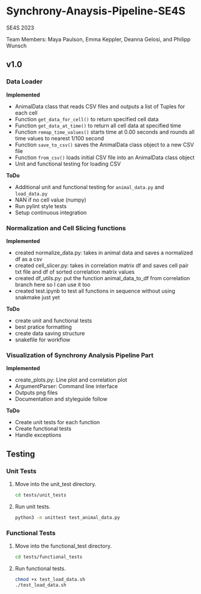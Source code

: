 # Synchrony-Anaysis-Pipeline-SE4S

SE4S 2023

Team Members: Maya Paulson, Emma Keppler, Deanna Gelosi, and Philipp Wunsch 

## v1.0

### Data Loader

**Implemented**

- AnimalData class that reads CSV files and outputs a list of Tuples for each cell
- Function `get_data_for_cell()` to return specified cell data
- Function `get_data_at_time()` to return all cell data at specified time
- Function `remap_time_values()` starts time at 0.00 seconds and rounds all time values to nearest 1/100 second
- Function `save_to_csv()` saves the AnimalData class object to a new CSV file
- Function `from_csv()` loads initial CSV file into an AnimalData class object
- Unit and functional testing for loading CSV

**ToDo**

- Additional unit and functional testing for `animal_data.py` and `load_data.py`
- NAN if no cell value (numpy)
- Run pylint style tests
- Setup continuous integration

### Normalization and Cell Slicing functions

**Implemented**

- created normalize_data.py: takes in animal data and saves a normalized df as a csv
- created cell_slicer.py: takes in correlation matrix df and saves cell pair txt file and df of sorted correlation matrix values
- created df_utils.py: put the function animal_data_to_df from correlation branch here so I can use it too
- created test.ipynb to test all functions in sequence without using snakmake just yet

**ToDo**

- create unit and functional tests
- best pratice formatting
- create data saving structure
- snakefile for workflow

### Visualization of Synchrony Analysis Pipeline Part

**Implemented**

- create_plots.py: Line plot and correlation plot
- ArgumentParser: Command line interface
- Outputs png files
- Documentation and styleguide follow

**ToDo**

- Create unit tests for each function
- Create functional tests
- Handle exceptions




## Testing

### Unit Tests

1. Move into the unit_test directory.

    ```bash
    cd tests/unit_tests
    ```

2. Run unit tests.

   ```bash
   python3 -m unittest test_animal_data.py  
   ```

### Functional Tests

1. Move into the functional_test directory.

    ```bash
    cd tests/functional_tests
    ```

2. Run functional tests.

    ```bash
    chmod +x test_load_data.sh
    ./test_load_data.sh 
    ```
